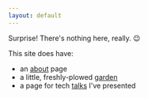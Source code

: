 ```yaml
---
layout: default
---
```


Surprise! There's nothing here, really. 😉

This site does have:

<!--TODO: figure out a way to generate this list programmaticaly-->

- an [about](/about) page
- a little, freshly-plowed [garden](/garden)
- a page for tech [talks](/talks) I've presented
